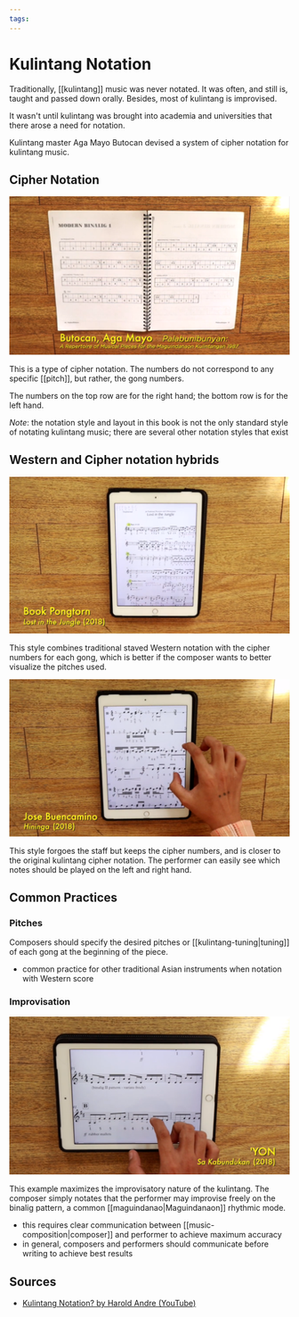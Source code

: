 ```yaml
---
tags:
---
```


# Kulintang Notation

Traditionally, [[kulintang]] music was never notated. It was often, and still is, taught and passed down orally. Besides, most of kulintang is improvised.

It wasn't until kulintang was brought into academia and universities that there arose a need for notation.

Kulintang master Aga Mayo Butocan devised a system of cipher notation for kulintang music.

## Cipher Notation

![Kulintang cipher notation, by professor Aga Mayo Butocan](../attachments/kulintang-cipher-notation.png)

This is a type of cipher notation. The numbers do not correspond to any specific [[pitch]], but rather, the gong numbers.

The numbers on the top row are for the right hand; the bottom row is for the left hand.

_Note_: the notation style and layout in this book is not the only standard style of notating kulintang music; there are several other notation styles that exist

## Western and Cipher notation hybrids

![Western and cipher notation hybrid](../attachments/western-cipher-kulintang-notation-hybrid.png)

This style combines traditional staved Western notation with the cipher numbers for each gong, which is better if the composer wants to better visualize the pitches used.

![Western and cipher notation hybrid, without staff](../attachments/western-cipher-kulintang-notation-hybrid-2.png)

This style forgoes the staff but keeps the cipher numbers, and is closer to the original kulintang cipher notation. The performer can easily see which notes should be played on the left and right hand.

## Common Practices

### Pitches

Composers should specify the desired pitches or [[kulintang-tuning|tuning]] of each gong at the beginning of the piece.

- common practice for other traditional Asian instruments when notation with Western score

### Improvisation

![Kulintang notation delineating when to improvise](../attachments/kulintang-notation-improvisation.png)

This example maximizes the improvisatory nature of the kulintang. The composer simply notates that the performer may improvise freely on the binalig pattern, a common [[maguindanao|Maguindanaon]] rhythmic mode.

- this requires clear communication between [[music-composition|composer]] and performer to achieve maximum accuracy
- in general, composers and performers should communicate before writing to achieve best results

## Sources

- [Kulintang Notation? by Harold Andre (YouTube)](https://www.youtube.com/watch?v=YmhaTakKtYs)

